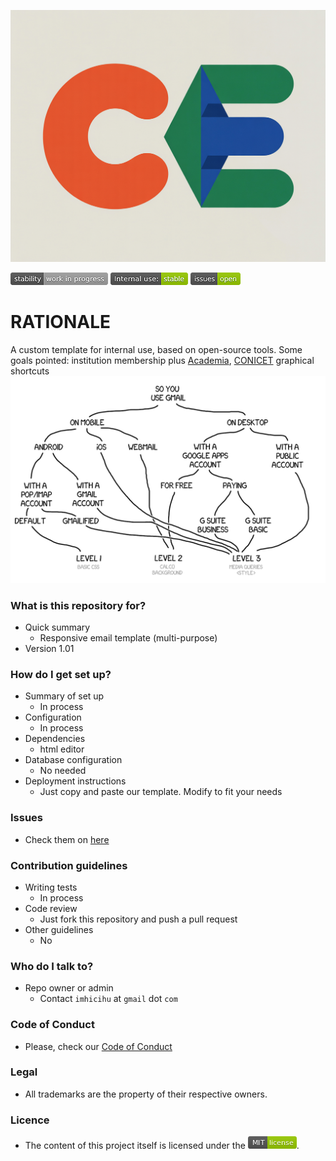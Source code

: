 ![header](images/TSkRCkZuSXiwipc1PWILtw.webp)

![stability-work_in_progress](images/477405737-stability_work_in_progress.png)
![internaluse-green](images/3847436881-internal_use_stable.png)
![issues-open](images/2944199103-issues_open.png)

# RATIONALE #

A custom template for internal use, based on open-source tools. Some goals pointed: institution membership plus [Academia](https://www.academia.edu/), [CONICET](http://www.conicet.gov.ar/) graphical shortcuts 
![graphics.md](images/789346557-email_strategies.png)

### What is this repository for? ###

* Quick summary
    - Responsive email template (multi-purpose)
* Version 1.01

### How do I get set up? ###

* Summary of set up
    - In process
* Configuration
    - In process
* Dependencies
    - html editor
* Database configuration
    - No needed
* Deployment instructions
    - Just copy and paste our template. Modify to fit your needs

### Issues ###

* Check them on [here](hhttps://bitbucket.org/imhicihu/responsive-email-template/issues) 

### Contribution guidelines ###

* Writing tests
    - In process
* Code review
    - Just fork this repository and push a pull request
* Other guidelines
    - No

### Who do I talk to? ###

* Repo owner or admin
    - Contact `imhicihu` at `gmail` dot `com`

### Code of Conduct

* Please, check our [Code of Conduct](code_of_conduct.md)

### Legal ###

* All trademarks are the property of their respective owners.

### Licence ###

* The content of this project itself is licensed under the ![MIT Licence](images/2049852260-MIT-license-green.png).     
